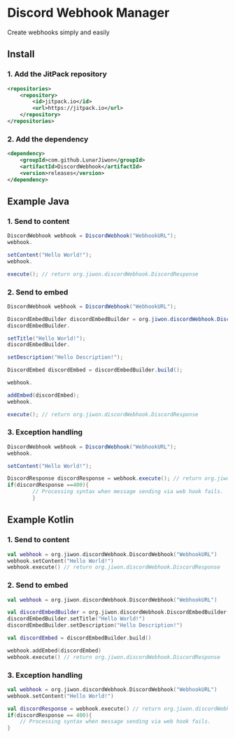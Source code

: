 # Discord Webhook Manager

Create webhooks simply and easily

## Install
### 1. Add the JitPack repository
```xml
<repositories>
    <repository>
        <id>jitpack.io</id>
        <url>https://jitpack.io</url>
    </repository>
</repositories>
```
### 2. Add the dependency
```xml
<dependency>
    <groupId>com.github.LunarJiwon</groupId>
    <artifactId>DiscordWebhook</artifactId>
    <version>releases</version>
</dependency>
```

## Example Java
### 1. Send to content

```java
DiscordWebhook webhook = DiscordWebhook("WebhookURL");
webhook.

setContent("Hello World!");
webhook.

execute(); // return org.jiwon.discordWebhook.DiscordResponse
```

### 2. Send to embed

```java
DiscordWebhook webhook = DiscordWebhook("WebhookURL");

DiscordEmbedBuilder discordEmbedBuilder = org.jiwon.discordWebhook.DiscordEmbedBuilder();
discordEmbedBuilder.

setTitle("Hello World!");
discordEmbedBuilder.

setDescription("Hello Description!");

DiscordEmbed discordEmbed = discordEmbedBuilder.build();

webhook.

addEmbed(discordEmbed);
webhook.

execute(); // return org.jiwon.discordWebhook.DiscordResponse
```

### 3. Exception handling

```java
DiscordWebhook webhook = DiscordWebhook("WebhookURL");
webhook.

setContent("Hello World!");

DiscordResponse discordResponse = webhook.execute(); // return org.jiwon.discordWebhook.DiscordResponse
if(discordResponse ==400){
        // Processing syntax when message sending via web hook fails.
        }
```

## Example Kotlin
### 1. Send to content
```kotlin
val webhook = org.jiwon.discordWebhook.DiscordWebhook("WebhookURL")
webhook.setContent("Hello World!")
webhook.execute() // return org.jiwon.discordWebhook.DiscordResponse
```

### 2. Send to embed
```kotlin
val webhook = org.jiwon.discordWebhook.DiscordWebhook("WebhookURL")

val discordEmbedBuilder = org.jiwon.discordWebhook.DiscordEmbedBuilder()
discordEmbedBuilder.setTitle("Hello World!")
discordEmbedBuilder.setDescription("Hello Description!")

val discordEmbed = discordEmbedBuilder.build()

webhook.addEmbed(discordEmbed)
webhook.execute() // return org.jiwon.discordWebhook.DiscordResponse
```

### 3. Exception handling
```kotlin
val webhook = org.jiwon.discordWebhook.DiscordWebhook("WebhookURL")
webhook.setContent("Hello World!")

val discordResponse = webhook.execute() // return org.jiwon.discordWebhook.DiscordResponse
if(discordResponse == 400){
    // Processing syntax when message sending via web hook fails.
}

```